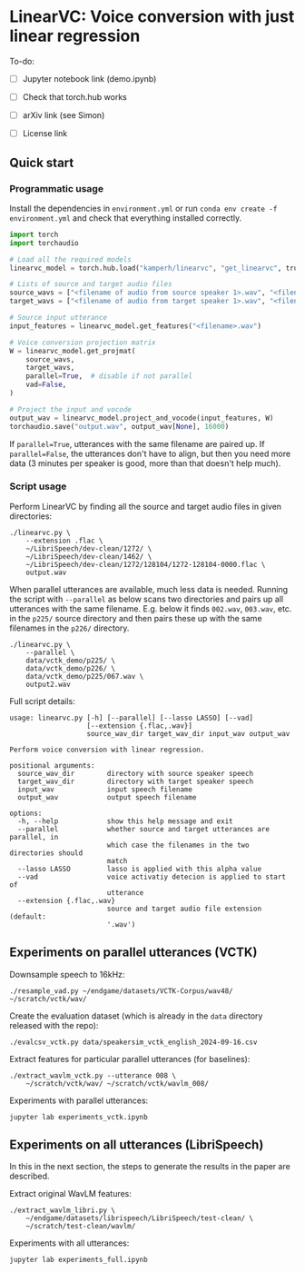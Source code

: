# LinearVC: Voice conversion with just linear regression

To-do:

- [ ] Jupyter notebook link (demo.ipynb)
- [ ] Check that torch.hub works
- [ ] arXiv link (see Simon)
- [ ] License link


## Quick start

### Programmatic usage

Install the dependencies in `environment.yml` or run
`conda env create -f environment.yml` and check that everything installed
correctly.

```Python
import torch
import torchaudio

# Load all the required models
linearvc_model = torch.hub.load("kamperh/linearvc", "get_linearvc", trust_repo=True, device="cuda")

# Lists of source and target audio files
source_wavs = ["<filename of audio from source speaker 1>.wav", "<filename of audio from source speaker 2>.wav", ... ]
target_wavs = ["<filename of audio from target speaker 1>.wav", "<filename of audio from target speaker 2>.wav", ... ]

# Source input utterance
input_features = linearvc_model.get_features("<filename>.wav")

# Voice conversion projection matrix
W = linearvc_model.get_projmat(
    source_wavs,
    target_wavs,
    parallel=True,  # disable if not parallel
    vad=False,
)

# Project the input and vocode
output_wav = linearvc_model.project_and_vocode(input_features, W)
torchaudio.save("output.wav", output_wav[None], 16000)
```

If `parallel=True`, utterances with the same filename are paired up. If
`parallel=False`, the utterances don't have to align, but then you need more
data (3 minutes per speaker is good, more than that doesn't help much).


### Script usage

Perform LinearVC by finding all the source and target audio files in given
directories:

    ./linearvc.py \
        --extension .flac \
        ~/LibriSpeech/dev-clean/1272/ \
        ~/LibriSpeech/dev-clean/1462/ \
        ~/LibriSpeech/dev-clean/1272/128104/1272-128104-0000.flac \
        output.wav

When parallel utterances are available, much less data is needed. Running the
script with `--parallel` as below scans two directories and pairs up all
utterances with the same filename. E.g. below it finds `002.wav`, `003.wav`,
etc. in the `p225/` source directory and then pairs these up with the same
filenames in the `p226/` directory.

    ./linearvc.py \
        --parallel \
        data/vctk_demo/p225/ \
        data/vctk_demo/p226/ \
        data/vctk_demo/p225/067.wav \
        output2.wav

Full script details:

```
usage: linearvc.py [-h] [--parallel] [--lasso LASSO] [--vad]
                   [--extension {.flac,.wav}]
                   source_wav_dir target_wav_dir input_wav output_wav

Perform voice conversion with linear regression.

positional arguments:
  source_wav_dir        directory with source speaker speech
  target_wav_dir        directory with target speaker speech
  input_wav             input speech filename
  output_wav            output speech filename

options:
  -h, --help            show this help message and exit
  --parallel            whether source and target utterances are parallel, in
                        which case the filenames in the two directories should
                        match
  --lasso LASSO         lasso is applied with this alpha value
  --vad                 voice activatiy detecion is applied to start of
                        utterance
  --extension {.flac,.wav}
                        source and target audio file extension (default:
                        '.wav')
```


## Experiments on parallel utterances (VCTK)

Downsample speech to 16kHz:

    ./resample_vad.py ~/endgame/datasets/VCTK-Corpus/wav48/ ~/scratch/vctk/wav/

Create the evaluation dataset (which is already in the `data` directory released
with the repo):

    ./evalcsv_vctk.py data/speakersim_vctk_english_2024-09-16.csv

Extract features for particular parallel utterances (for baselines):

    ./extract_wavlm_vctk.py --utterance 008 \
        ~/scratch/vctk/wav/ ~/scratch/vctk/wavlm_008/

Experiments with parallel utterances:

    jupyter lab experiments_vctk.ipynb


## Experiments on all utterances (LibriSpeech)

In this in the next section, the steps to generate the results in the paper are
described.

Extract original WavLM features:

    ./extract_wavlm_libri.py \
        ~/endgame/datasets/librispeech/LibriSpeech/test-clean/ \
        ~/scratch/test-clean/wavlm/

Experiments with all utterances:

    jupyter lab experiments_full.ipynb



